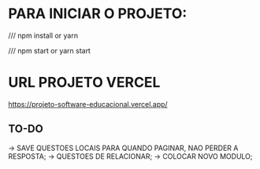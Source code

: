 # PARA INICIAR O PROJETO:
/// npm install or yarn 

/// npm start or yarn start

# URL PROJETO VERCEL
https://projeto-software-educacional.vercel.app/


## TO-DO

-> SAVE QUESTOES LOCAIS PARA QUANDO PAGINAR, NAO PERDER A RESPOSTA;
-> QUESTOES DE RELACIONAR;
-> COLOCAR NOVO MODULO;